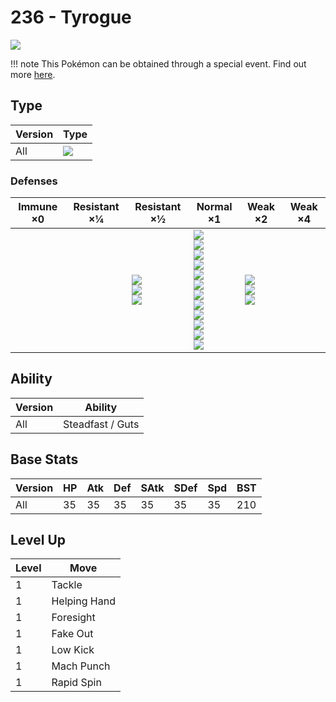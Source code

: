# 236 - Tyrogue
![][236]

!!! note
    This Pokémon can be obtained through a special event. Find out more [here](../../special_events/#baby-pokemon-egg-gift).

## Type

Version | Type
---     | ---
All     | ![][fighting]

### Defenses

Immune ×0 | Resistant ×¼ | Resistant ×½                           | Normal ×1                                                                                                                                                                       | Weak ×2                                       | Weak ×4
---       | ---          | ---                                    | ---                                                                                                                                                                             | ---                                           | ---
&nbsp;    | &nbsp;       | ![][rock]<br>![][bug]<br>![][dark]<br> | ![][normal]<br>![][fighting]<br>![][poison]<br>![][ground]<br>![][ghost]<br>![][steel]<br>![][fire]<br>![][water]<br>![][grass]<br>![][electric]<br>![][ice]<br>![][dragon]<br> | ![][flying]<br>![][psychic]<br>![][fairy]<br> | &nbsp;

## Ability

Version | Ability
---     | ---
All     | Steadfast / Guts

## Base Stats

Version | HP  | Atk | Def | SAtk | SDef | Spd | BST
---     | --- | --- | --- | ---  | ---  | --- | ---
All     | 35  | 35  | 35  | 35   | 35   | 35  | 210

## Level Up

Level | Move
---   | ---
1     | Tackle
1     | Helping Hand
1     | Foresight
1     | Fake Out
1     | Low Kick
1     | Mach Punch
1     | Rapid Spin

[236]: ../img/pokemon/236.png
[normal]: ../img/types/normal.png
[fire]: ../img/types/fire.png
[fighting]: ../img/types/fighting.png
[water]: ../img/types/water.png
[flying]: ../img/types/flying.png
[grass]: ../img/types/grass.png
[poison]: ../img/types/poison.png
[electric]: ../img/types/electric.png
[ground]: ../img/types/ground.png
[psychic]: ../img/types/psychic.png
[rock]: ../img/types/rock.png
[ice]: ../img/types/ice.png
[bug]: ../img/types/bug.png
[dragon]: ../img/types/dragon.png
[ghost]: ../img/types/ghost.png
[dark]: ../img/types/dark.png
[steel]: ../img/types/steel.png
[fairy]: ../img/types/fairy.png
